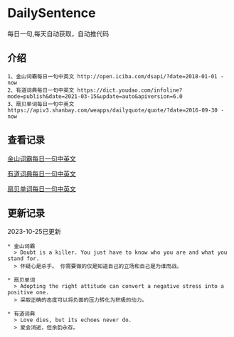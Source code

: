# DailySentence

每日一句,每天自动获取，自动推代码

## 介绍

```
1、金山词霸每日一句中英文 http://open.iciba.com/dsapi/?date=2018-01-01 - now
2、有道词典每日一句中英文 https://dict.youdao.com/infoline?mode=publish&date=2021-03-15&update=auto&apiversion=6.0
3、扇贝单词每日一句中英文 https://apiv3.shanbay.com/weapps/dailyquote/quote/?date=2016-09-30 - now
```

## 查看记录

[金山词霸每日一句中英文](./data/iciba/)

[有道词典每日一句中英文](./data/youdao/)

[扇贝单词每日一句中英文](./data/shanbay/)

## 更新记录
2023-10-25已更新 
```
* 金山词霸
  > Doubt is a killer. You just have to know who you are and what you stand for.
  > 怀疑心是杀手。 你需要做的仅是知道自己的立场和自己是为谁而战。

* 扇贝单词
  > Adopting the right attitude can convert a negative stress into a positive one.
  > 采取正确的态度可以将负面的压力转化为积极的动力。

* 有道词典
  > Love dies, but its echoes never do.
  > 爱会消逝，但余韵永存。

```
